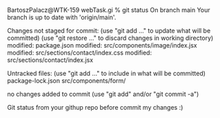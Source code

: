 BartoszPalacz@WTK-159 webTask.gi % git status
On branch main
Your branch is up to date with 'origin/main'.

Changes not staged for commit:
  (use "git add <file>..." to update what will be committed)
  (use "git restore <file>..." to discard changes in working directory)
        modified:   package.json
        modified:   src/components/image/index.jsx
        modified:   src/sections/contact/index.css
        modified:   src/sections/contact/index.jsx

Untracked files:
  (use "git add <file>..." to include in what will be committed)
        package-lock.json
        src/components/form/

no changes added to commit (use "git add" and/or "git commit -a")

Git status from your githup repo before commit my changes :)